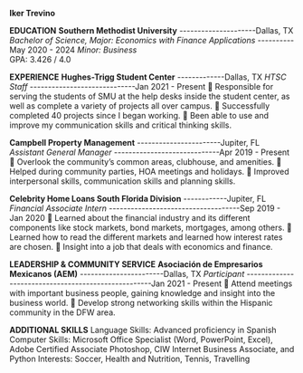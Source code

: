                     
 **Iker Trevino**

**EDUCATION**
**Southern Methodist University**	---------------------Dallas, TX
 *Bachelor of Science, Major: Economics with Finance Applications* ----------     May 2020 -  2024
*Minor: Business*	
GPA: 3.426 / 4.0

**EXPERIENCE**
**Hughes-Trigg Student Center**	-------------Dallas, TX 
*HTSC Staff*	                -----------------------------Jan 2021 - Present
	Responsible for serving the students of SMU at the help desks inside the student center, as well as complete a variety of projects all over campus. 
	Successfully completed 40 projects since I began working. 
	Been able to use and improve my communication skills and critical thinking skills.

**Campbell Property Management** 	-----------------------Jupiter, FL
*Assistant General Manager* 	-----------------------------Apr 2019 - Present
	Overlook the community’s common areas, clubhouse, and amenities. 
	Helped during community parties, HOA meetings and holidays.
	Improved interpersonal skills, communication skills and planning skills. 

**Celebrity Home Loans South Florida Division** 	------------Jupiter, FL
*Financial Associate Intern* 	------------------------------------Sep 2019 - Jan 2020
	Learned about the financial industry and its different components like stock markets, bond markets, mortgages, among others. 
	Learned how to read the different markets and learned how interest rates are chosen. 
	Insight into a job that deals with economics and finance. 

**LEADERSHIP & COMMUNITY SERVICE**
**Asociación de Empresarios Mexicanos (AEM)**	-----------------------Dallas, TX
*Participant*	----------------------------------------------------Jan 2021 - Present
	Attend meetings with important business people, gaining knowledge and insight into the business world.
	Develop strong networking skills within the Hispanic community in the DFW area.

**ADDITIONAL SKILLS**
Language Skills: Advanced proficiency in Spanish
Computer Skills: Microsoft Office Specialist (Word, PowerPoint, Excel), Adobe Certified Associate Photoshop, CIW Internet Business Associate, and Python
Interests: Soccer, Health and Nutrition, Tennis, Travelling 

